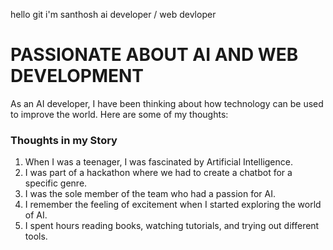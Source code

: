 hello git
i'm santhosh
     ai developer / web devloper

PASSIONATE ABOUT AI AND WEB DEVELOPMENT
======

As an AI developer, I have been thinking about how technology can be used to improve the world. Here are some of my thoughts:

### Thoughts in my Story

1. When I was a teenager, I was fascinated by Artificial Intelligence.
2. I was part of a hackathon where we had to create a chatbot for a specific genre.
3. I was the sole member of the team who had a passion for AI.
4. I remember the feeling of excitement when I started exploring the world of AI.
5. I spent hours reading books, watching tutorials, and trying out different tools.

